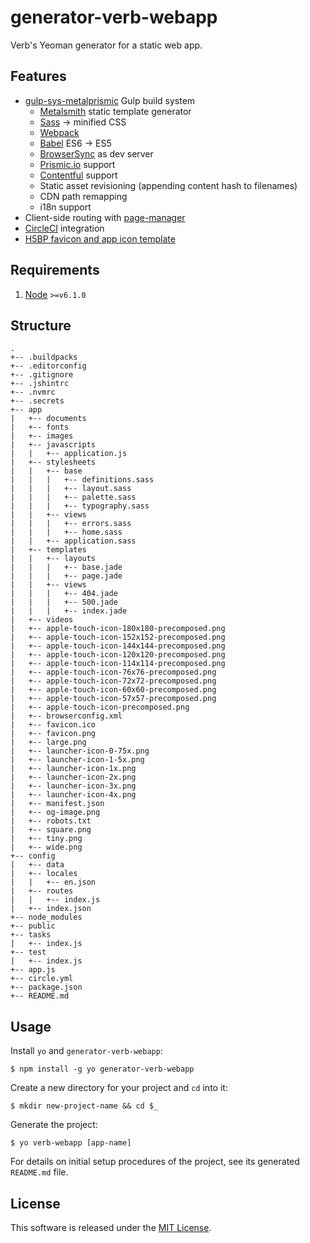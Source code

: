 # generator-verb-webapp

Verb's Yeoman generator for a static web app.

## Features

- [gulp-sys-metalprismic](https://www.npmjs.com/package/gulp-sys-metalprismic) Gulp build system
  - [Metalsmith](http://metalsmith.io) static template generator
  - [Sass](http://sass-lang.com) -> minified CSS
  - [Webpack](https://webpack.github.io/)
  - [Babel](https://babeljs.io) ES6 -> ES5
  - [BrowserSync](http://www.browsersync.io) as dev server
  - [Prismic.io](http://prismic.io) support
  - [Contentful](https://www.contentful.com/) support
  - Static asset revisioning (appending content hash to filenames)
  - CDN path remapping
  - i18n support
- Client-side routing with [page-manager](https://www.npmjs.com/package/page-manager)
- [CircleCI](https://circleci.com/) integration
- [H5BP favicon and app icon template](http://littlewebgiants.com/favicon-and-app-icon-template/)

## Requirements

1. [Node](https://nodejs.org) `>=v6.1.0`

## Structure

```
.
+-- .buildpacks
+-- .editorconfig
+-- .gitignore
+-- .jshintrc
+-- .nvmrc
+-- .secrets
+-- app
|   +-- documents
|   +-- fonts
|   +-- images
|   +-- javascripts
|   |   +-- application.js
|   +-- stylesheets
|   |   +-- base
|   |   |   +-- definitions.sass
|   |   |   +-- layout.sass
|   |   |   +-- palette.sass
|   |   |   +-- typography.sass
|   |   +-- views
|   |   |   +-- errors.sass
|   |   |   +-- home.sass
|   |   +-- application.sass
|   +-- templates
|   |   +-- layouts
|   |   |   +-- base.jade
|   |   |   +-- page.jade
|   |   +-- views
|   |   |   +-- 404.jade
|   |   |   +-- 500.jade
|   |   |   +-- index.jade
|   +-- videos
|   +-- apple-touch-icon-180x180-precomposed.png
|   +-- apple-touch-icon-152x152-precomposed.png
|   +-- apple-touch-icon-144x144-precomposed.png
|   +-- apple-touch-icon-120x120-precomposed.png
|   +-- apple-touch-icon-114x114-precomposed.png
|   +-- apple-touch-icon-76x76-precomposed.png
|   +-- apple-touch-icon-72x72-precomposed.png
|   +-- apple-touch-icon-60x60-precomposed.png
|   +-- apple-touch-icon-57x57-precomposed.png
|   +-- apple-touch-icon-precomposed.png
|   +-- browserconfig.xml
|   +-- favicon.ico
|   +-- favicon.png
|   +-- large.png
|   +-- launcher-icon-0-75x.png
|   +-- launcher-icon-1-5x.png
|   +-- launcher-icon-1x.png
|   +-- launcher-icon-2x.png
|   +-- launcher-icon-3x.png
|   +-- launcher-icon-4x.png
|   +-- manifest.json
|   +-- og-image.png
|   +-- robots.txt
|   +-- square.png
|   +-- tiny.png
|   +-- wide.png
+-- config
|   +-- data
|   +-- locales
|   |   +-- en.json
|   +-- routes
|   |   +-- index.js
|   +-- index.json
+-- node_modules
+-- public
+-- tasks
|   +-- index.js
+-- test
|   +-- index.js
+-- app.js
+-- circle.yml
+-- package.json
+-- README.md
```

## Usage

Install `yo` and `generator-verb-webapp`:
```
$ npm install -g yo generator-verb-webapp
```

Create a new directory for your project and `cd` into it:
```
$ mkdir new-project-name && cd $_ 
```

Generate the project:
```
$ yo verb-webapp [app-name]
```

For details on initial setup procedures of the project, see its generated ```README.md``` file.

## License

This software is released under the [MIT License](http://opensource.org/licenses/MIT).
